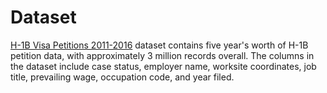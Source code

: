 # Dataset
[H-1B Visa Petitions 2011-2016](https://www.kaggle.com/nsharan/h-1b-visa) dataset contains five year's worth of H-1B petition data, with approximately 3 million records overall. The columns in the dataset include case status, employer name, worksite coordinates, job title, prevailing wage, occupation code, and year filed.
